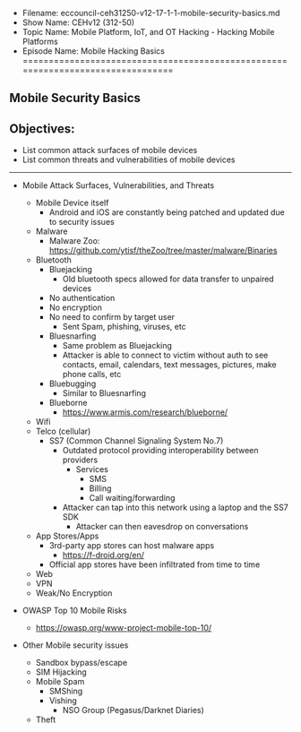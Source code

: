 - Filename: eccouncil-ceh31250-v12-17-1-1-mobile-security-basics.md
- Show Name: CEHv12 (312-50)
- Topic Name: Mobile Platform, IoT, and OT Hacking - Hacking Mobile Platforms
- Episode Name: Mobile Hacking Basics
================================================================================


Mobile Security Basics
--------------------------------------------------------------------------------

Objectives:
--------------------------------------------------------------------------------
- List common attack surfaces of mobile devices
- List common threats and vulnerabilities of mobile devices
--------------------------------------------------------------------------------


+ Mobile Attack Surfaces, Vulnerabilities, and Threats
  - Mobile Device itself
    + Android and iOS are constantly being patched and updated due to security issues
  - Malware
    + Malware Zoo: https://github.com/ytisf/theZoo/tree/master/malware/Binaries
  - Bluetooth
    + Bluejacking
      - Old bluetooth specs allowed for data transfer to unpaired devices
	+ No authentication
	+ No encryption
	+ No need to confirm by target user
	  - Sent Spam, phishing, viruses, etc
    + Bluesnarfing
      - Same problem as Bluejacking
      - Attacker is able to connect to victim without auth to see contacts, email,
        calendars, text messages, pictures, make phone calls, etc
    + Bluebugging
      - Similar to Bluesnarfing
    + Blueborne
      - https://www.armis.com/research/blueborne/
  - Wifi
  - Telco (cellular)
    + SS7 (Common Channel Signaling System No.7)
      - Outdated protocol providing interoperability between providers
        + Services
          - SMS
          - Billing
          - Call waiting/forwarding
      - Attacker can tap into this network using a laptop and the SS7 SDK
        + Attacker can then eavesdrop on conversations
  - App Stores/Apps
    + 3rd-party app stores can host malware apps
      - https://f-droid.org/en/
    + Official app stores have been infiltrated from time to time
  - Web
  - VPN
  - Weak/No Encryption

+ OWASP Top 10 Mobile Risks
  - https://owasp.org/www-project-mobile-top-10/

+ Other Mobile security issues
  - Sandbox bypass/escape
  - SIM Hijacking
  - Mobile Spam
    + SMShing
    + Vishing
      - NSO Group (Pegasus/Darknet Diaries)
  - Theft
